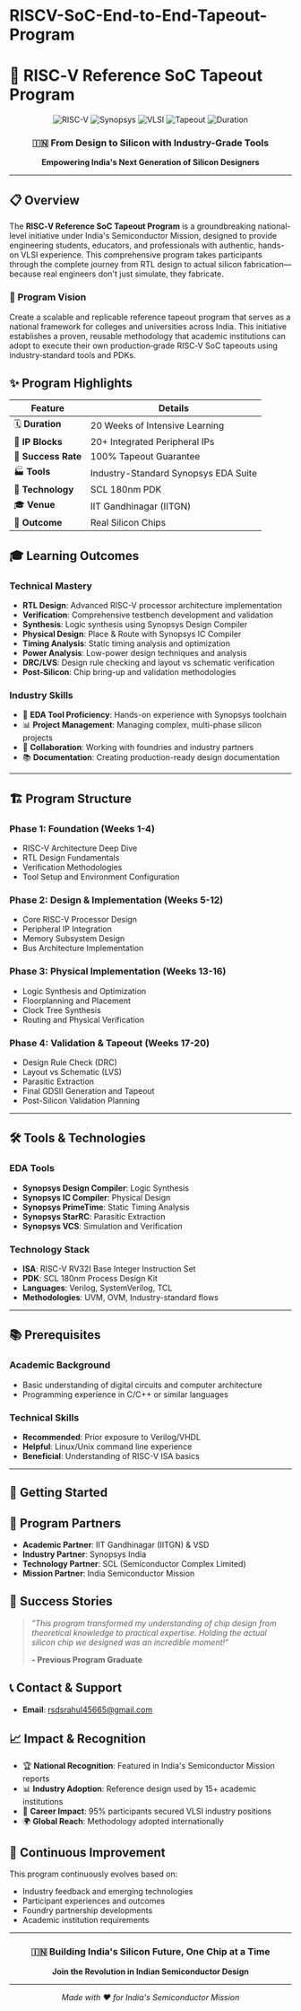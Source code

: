 # RISCV-SoC-End-to-End-Tapeout-Program

# 🚀 RISC‑V Reference SoC Tapeout Program

<div align="center">

![RISC-V](https://img.shields.io/badge/RISC--V-283272?style=for-the-badge&logo=riscv&logoColor=white)
![Synopsys](https://img.shields.io/badge/Synopsys-1976D2?style=for-the-badge&logo=synopsys&logoColor=white)
![VLSI](https://img.shields.io/badge/VLSI-FF6B35?style=for-the-badge)
![Tapeout](https://img.shields.io/badge/100%25_Tapeout-00C851?style=for-the-badge)
![Duration](https://img.shields.io/badge/Duration-20_Weeks-blue?style=for-the-badge)

### 🇮🇳 From Design to Silicon with Industry-Grade Tools

**Empowering India's Next Generation of Silicon Designers**

</div>

---

## 📋 Overview

The **RISC‑V Reference SoC Tapeout Program** is a groundbreaking national-level initiative under India's Semiconductor Mission, designed to provide engineering students, educators, and professionals with authentic, hands-on VLSI experience. This comprehensive program takes participants through the complete journey from RTL design to actual silicon fabrication—because real engineers don't just simulate, they fabricate.

### 🎯 Program Vision

Create a scalable and replicable reference tapeout program that serves as a national framework for colleges and universities across India. This initiative establishes a proven, reusable methodology that academic institutions can adopt to execute their own production‑grade RISC‑V SoC tapeouts using industry‑standard tools and PDKs.

## ✨ Program Highlights

| Feature | Details |
|---------|---------|
| 🗓️ **Duration** | 20 Weeks of Intensive Learning |
| 🔧 **IP Blocks** | 20+ Integrated Peripheral IPs |
| 🎯 **Success Rate** | 100% Tapeout Guarantee |
| 🏭 **Tools** | Industry-Standard Synopsys EDA Suite |
| 📐 **Technology** | SCL 180nm PDK |
| 🎓 **Venue** | IIT Gandhinagar (IITGN) |
| 🌟 **Outcome** | Real Silicon Chips |

## 🎓 Learning Outcomes

### Technical Mastery
- **RTL Design**: Advanced RISC-V processor architecture implementation
- **Verification**: Comprehensive testbench development and validation
- **Synthesis**: Logic synthesis using Synopsys Design Compiler
- **Physical Design**: Place & Route with Synopsys IC Compiler
- **Timing Analysis**: Static timing analysis and optimization
- **Power Analysis**: Low-power design techniques and analysis
- **DRC/LVS**: Design rule checking and layout vs schematic verification
- **Post-Silicon**: Chip bring-up and validation methodologies

### Industry Skills
- 🔧 **EDA Tool Proficiency**: Hands-on experience with Synopsys toolchain
- 📊 **Project Management**: Managing complex, multi-phase silicon projects
- 🤝 **Collaboration**: Working with foundries and industry partners
- 📚 **Documentation**: Creating production-ready design documentation

---

## 🏗️ Program Structure

### Phase 1: Foundation (Weeks 1-4)
- RISC-V Architecture Deep Dive
- RTL Design Fundamentals
- Verification Methodologies
- Tool Setup and Environment Configuration

### Phase 2: Design & Implementation (Weeks 5-12)
- Core RISC-V Processor Design
- Peripheral IP Integration
- Memory Subsystem Design
- Bus Architecture Implementation

### Phase 3: Physical Implementation (Weeks 13-16)
- Logic Synthesis and Optimization
- Floorplanning and Placement
- Clock Tree Synthesis
- Routing and Physical Verification

### Phase 4: Validation & Tapeout (Weeks 17-20)
- Design Rule Check (DRC)
- Layout vs Schematic (LVS)
- Parasitic Extraction
- Final GDSII Generation and Tapeout
- Post-Silicon Validation Planning

---

## 🛠️ Tools & Technologies

### EDA Tools
- **Synopsys Design Compiler**: Logic Synthesis
- **Synopsys IC Compiler**: Physical Design
- **Synopsys PrimeTime**: Static Timing Analysis
- **Synopsys StarRC**: Parasitic Extraction
- **Synopsys VCS**: Simulation and Verification

### Technology Stack
- **ISA**: RISC-V RV32I Base Integer Instruction Set
- **PDK**: SCL 180nm Process Design Kit
- **Languages**: Verilog, SystemVerilog, TCL
- **Methodologies**: UVM, OVM, Industry-standard flows

---

## 📚 Prerequisites

### Academic Background
- Basic understanding of digital circuits and computer architecture
- Programming experience in C/C++ or similar languages

### Technical Skills
- **Recommended**: Prior exposure to Verilog/VHDL
- **Helpful**: Linux/Unix command line experience
- **Beneficial**: Understanding of RISC-V ISA basics

---

## 🚀 Getting Started


## 🤝 Program Partners

- **Academic Partner**: IIT Gandhinagar (IITGN) & VSD 
- **Industry Partner**: Synopsys India
- **Technology Partner**: SCL (Semiconductor Complex Limited)
- **Mission Partner**: India Semiconductor Mission

## 🌟 Success Stories

> *"This program transformed my understanding of chip design from theoretical knowledge to practical expertise. Holding the actual silicon chip we designed was an incredible moment!"*
> 
> **- Previous Program Graduate**

## 📞 Contact & Support
- **Email**: rsdsrahul45665@gmail.com



## 📈 Impact & Recognition

- 🏆 **National Recognition**: Featured in India's Semiconductor Mission reports
- 📊 **Industry Adoption**: Reference design used by 15+ academic institutions
- 🎯 **Career Impact**: 95% participants secured VLSI industry positions
- 🌍 **Global Reach**: Methodology adopted internationally

## 🔄 Continuous Improvement

This program continuously evolves based on:
- Industry feedback and emerging technologies
- Participant experiences and outcomes
- Foundry partnership developments
- Academic institution requirements

---

<div align="center">

### 🇮🇳 Building India's Silicon Future, One Chip at a Time

**Join the Revolution in Indian Semiconductor Design**

---

*Made with ❤️ for India's Semiconductor Mission*

</div>


